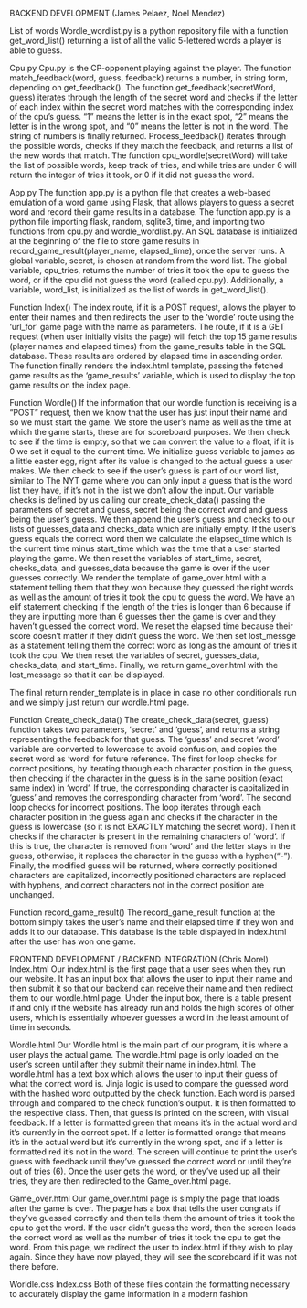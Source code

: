 BACKEND DEVELOPMENT (James Pelaez, Noel Mendez)

List of words
Wordle_wordlist.py is a python repository file with a function get_word_list() returning a list of all the valid 5-lettered words a player is able to guess. 

Cpu.py
Cpu.py is the CP-opponent playing against the player. The function match_feedback(word, guess, feedback) returns a number, in string form, depending on get_feedback(). The function get_feedback(secretWord, guess) iterates through the length of the secret word and checks if the letter of each index within the secret word matches with the corresponding index of the cpu’s guess. “1” means the letter is in the exact spot, “2” means the letter is in the wrong spot, and “0”  means the letter is not in the word. The string of numbers is finally returned. Process_feedback() iterates through the possible words, checks if they match the feedback, and returns a list of the new words that match. The function cpu_wordle(secretWord) will take the list of possible words, keep track of tries, and while tries are under 6 will return the integer of tries it took, or 0 if it did not guess the word.

App.py
The function app.py is a python file that creates a web-based emulation of a word game using Flask, that allows players to guess a secret word and record their game results in a database.
The function app.py is a python file importing flask, random, sqlite3, time, and importing two functions from cpu.py and wordle_wordlist.py. An SQL database is initialized at the beginning of the file to store game results in record_game_result(player_name, elapsed_time), once the server runs. A global variable, secret, is chosen at random from the word list. The global variable, cpu_tries, returns the number of tries it took the cpu to guess the word, or if the cpu did not guess the word (called cpu.py). Additionally, a variable, word_list, is initialized as the list of words in get_word_list(). 

Function Index()
The index route, if it is a POST request, allows the player to enter their names and then redirects the user to the ‘wordle’ route using the ‘url_for’ game page with the name as parameters.
The route, if it is a GET request (when user initially visits the page) will fetch the top 15 game results (player names and elapsed times) from the game_results table in the SQL database. These results are ordered by elapsed time in ascending order. The function finally renders the index.html template, passing the fetched game results as the ‘game_results’ variable, which is used to display the top game results on the index page.

Function Wordle()
If the information that our wordle function is receiving is a “POST” request, then we know that the user has just input their name and so we must start the game. We store the user’s name as well as the time at which the game starts, these are for scoreboard purposes. We then check to see if the time is empty, so that we can convert the value to a float, if it is 0 we set it equal to the current time. 
We initialize guess variable to james as a little easter egg, right after its value is changed to the actual guess a user makes. We then check to see if the user’s guess is part of our word list, similar to The NYT game where you can only input a guess that is the word list they have, if it’s not in the list we don’t allow the input. Our variable checks is defined by us calling our create_check_data() passing the parameters of secret and guess, secret being the correct word and guess being the user’s guess. We then append the user’s guess and checks to our lists of guesses_data and checks_data which are initially empty. If the user’s guess equals the correct word then we calculate the elapsed_time which is the current time minus start_time which was the time that a user started playing the game. We then reset the variables of start_time, secret, checks_data, and guesses_data because the game is over if the user guesses correctly. We render the template of game_over.html with a statement telling them that they won because they guessed the right words as well as the amount of tries it took the cpu to guess the word. 
We have an elif statement checking if the length of the tries is longer than 6 because if they are inputting more than 6 guesses then the game is over and they haven’t guessed the correct word. We reset the elapsed time because their score doesn’t matter if they didn’t guess the word. We then set lost_messge as a statement telling them the correct word as long as the amount of tries it took the cpu. We then reset the variables of secret, guesses_data, checks_data, and start_time. Finally, we return game_over.html with the lost_message so that it can be displayed. 

The final return render_template is in place in case no other conditionals run and we simply just return our wordle.html page.  


Function Create_check_data()
The create_check_data(secret, guess) function takes two parameters, ‘secret’ and ‘guess’, and returns a string representing the feedback for that guess. The ‘guess’ and secret ‘word’ variable are converted to lowercase to avoid confusion, and copies the secret word as ‘word’ for future reference. The first for loop checks for correct positions, by iterating through each character position in the guess, then checking if the character in the guess is in the same position (exact same index) in ‘word’. If true, the corresponding character is capitalized in ‘guess’ and removes the corresponding character from ‘word’. The second loop checks for incorrect positions. The loop iterates through each character position in the guess again and checks if the character in the guess is lowercase (so it is not EXACTLY matching the secret word). Then it checks if the character is present in the remaining characters of ‘word’. If this is true, the character is removed from ‘word’ and the letter stays in the guess, otherwise, it replaces the character in the guess with a hyphen(“-”). Finally, the modified guess will be returned, where correctly positioned characters are capitalized, incorrectly positioned characters are replaced with hyphens, and correct characters not in the correct position are unchanged.

Function record_game_result()
The record_game_result function at the bottom simply takes the user’s name and their elapsed time if they won and adds it to our database. This database is the table displayed in index.html after the user has won one game. 

FRONTEND DEVELOPMENT / BACKEND INTEGRATION (Chris Morel)
Index.html 
	Our index.html is the first page that a user sees when they run our website. It has an input box that allows the user to input their name and then submit it so that our backend can receive their name and then redirect them to our wordle.html page. 
	Under the input box, there is a table present if and only if the website has already run and holds the high scores of other users, which is essentially whoever guesses a word in the least amount of time in seconds. 

Wordle.html 
Our Wordle.html is the main part of our program, it is where a user plays the actual game. The wordle.html page is only loaded on the user’s screen until after they submit their name in index.html. 
The wordle.html has a text box which allows the user to input their guess of what the correct word is. Jinja logic is used to compare the guessed word with the hashed word outputted by the check function. Each word is parsed through and compared to the check function’s output. It is then formatted to the respective class. Then, that guess is printed on the screen, with visual feedback. If a letter is formatted green that means it’s in the actual word and it’s currently in the correct spot. If a letter is formatted orange that means it’s in the actual word but it’s currently in the wrong spot, and if a letter is formatted red it’s not in the word. The screen will continue to print the user’s guess with feedback until they’ve guessed the correct word or until they’re out of tries (6). Once the user gets the word, or they’ve used up all their tries, they are then redirected to the Game_over.html page. 

Game_over.html
	Our game_over.html page is simply the page that loads after the game is over. The page has a box that tells the user congrats if they’ve guessed correctly and then tells them the amount of tries it took the cpu to get the word. 
	If the user didn’t guess the word, then the screen loads the correct word as well as the number of tries it took the cpu to get the word. 
	From this page, we redirect the user to index.html if they wish to play again. Since they have now played, they will see the scoreboard if it was not there before. 

Worldle.css
Index.css
Both of these files contain the formatting necessary to accurately display the game information in a modern fashion
